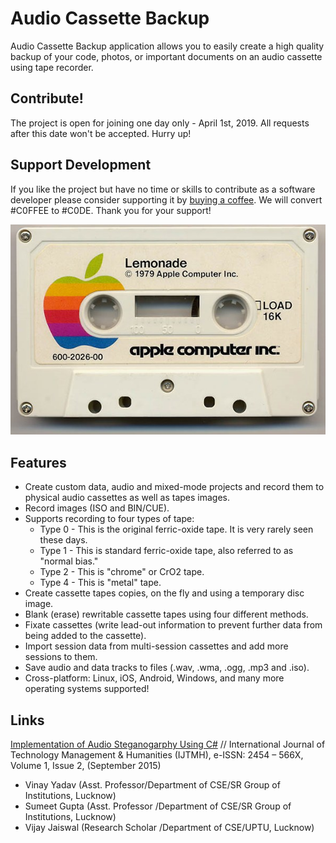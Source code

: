 # Audio Cassette Backup
Audio Cassette Backup application allows you to easily create a high quality backup of your code, photos, or important documents on an audio cassette using tape recorder. 

## Contribute! 
The project is open for joining one day only - April 1st, 2019. All requests after this date won't be accepted. Hurry up! 

## Support Development
If you like the project but have no time or skills to contribute as a software developer please consider supporting it by [buying a coffee](https://www.buymeacoffee.com/dmitrypavlov). We will convert #C0FFEE to #C0DE. Thank you for your support! 

![alt text](apple-software.jpg)

## Features
- Create custom data, audio and mixed-mode projects and record them to physical audio cassettes as well as tapes images.
- Record images (ISO and BIN/CUE).
- Supports recording to four types of tape:
  - Type 0 - This is the original ferric-oxide tape. It is very rarely seen these days.
  - Type 1 - This is standard ferric-oxide tape, also referred to as "normal bias."
  - Type 2 - This is "chrome" or CrO2 tape. 
  - Type 4 - This is "metal" tape.
- Create cassette tapes copies, on the fly and using a temporary disc image.
- Blank (erase) rewritable cassette tapes using four different methods.
- Fixate cassettes (write lead-out information to prevent further data from being added to the cassette).
- Import session data from multi-session cassettes and add more sessions to them.
- Save audio and data tracks to files (.wav, .wma, .ogg, .mp3 and .iso).
- Cross-platform: Linux, iOS, Android, Windows, and many more operating systems supported! 

## Links
[Implementation of Audio Steganogarphy Using C#](https://www.academia.edu/25223280/Implementation_of_Audio_Steganogarphy_Using_C_)
// International Journal of Technology Management & Humanities (IJTMH), e-ISSN: 2454 – 566X, Volume 1, Issue 2, (September 2015)
- Vinay Yadav (Asst. Professor/Department of CSE/SR Group of Institutions, Lucknow)
- Sumeet Gupta (Asst. Professor /Department of CSE/SR Group of Institutions, Lucknow)
- Vijay Jaiswal (Research Scholar /Department of CSE/UPTU, Lucknow)
